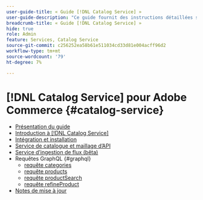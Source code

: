 ```yaml
---
user-guide-title: « Guide [!DNL Catalog Service] »
user-guide-description: "Ce guide fournit des instructions détaillées sur l’utilisation de [!DNL Catalog Service] pour Adobe Commerce."
breadcrumb-title: « Guide [!DNL Catalog Service] »
hide: true
role: Admin
feature: Services, Catalog Service
source-git-commit: c256252ea58b61e511034cd33d81e004acff96d2
workflow-type: tm+mt
source-wordcount: '79'
ht-degree: 7%

---
```


# [!DNL Catalog Service] pour Adobe Commerce {#catalog-service}

- [Présentation du guide](guide-overview.md)
- [Introduction à [!DNL Catalog Service]](overview.md)
- [Intégration et installation](installation.md)
- [Service de catalogue et maillage d’API](mesh.md)
- [Service d’ingestion de flux (bêta)](feed-ingestion.md)
- Requêtes GraphQL {#graphql}
   - [requête categories](https://developer.adobe.com/commerce/webapi/graphql/schema/catalog-service/queries/categories/)
   - [requête products](https://developer.adobe.com/commerce/webapi/graphql/schema/catalog-service/queries/products/)
   - [requête productSearch](https://developer.adobe.com/commerce/webapi/graphql/schema/catalog-service/queries/product-search/)
   - [requête refineProduct](https://developer.adobe.com/commerce/webapi/graphql/schema/catalog-service/queries/refine-product/)
- [Notes de mise à jour](release-notes.md)

